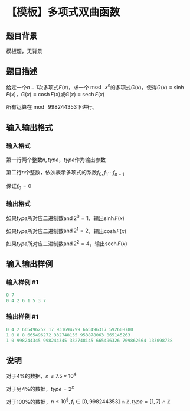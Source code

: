 # 【模板】多项式双曲函数

## 题目背景

模板题，无背景

## 题目描述

给定一个$n-1$次多项式$F(x)$，求一个$\bmod\ x^n$的多项式$G(x)$，使得$G(x)\equiv\sinh F(x)$，$G(x)\equiv\cosh F(x)$或$G(x)\equiv\operatorname{sech} F(x)$

所有运算在$\bmod\ 998244353$下进行。

## 输入输出格式

### 输入格式

第一行两个整数$n,type$，$type$作为输出参数

第二行$n$个整数，依次表示多项式的系数$f_0,f_1\cdots f_{n-1}$

保证$f_0=0$

### 输出格式

如果$type$所对应二进制数$\operatorname{and}2^0=1$，输出$\sinh F(x)$

如果$type$所对应二进制数$\operatorname{and}2^1=2$，输出$\cosh F(x)$

如果$type$所对应二进制数$\operatorname{and}2^2=4$，输出$\operatorname{sech} F(x)$

## 输入输出样例

### 输入样例 #1

```cpp
8 7
0 4 2 6 1 5 3 7

```
### 输出样例 #1

```cpp
0 4 2 665496252 17 931694799 665496317 592608780
1 0 8 8 665496272 332748155 953878063 865145263
1 0 998244345 998244345 332748145 665496326 709862664 133098738
```


## 说明

对于$4\%$的数据，$n\leq 7.5\times 10^4$

对于另$4\%$的数据，$type=2^x$

对于$100\%$的数据，$n\leq 10^5,f_i\in[0,998244353]\cap\mathbb{Z},type=[1,7]\cap\mathbb{Z}$

